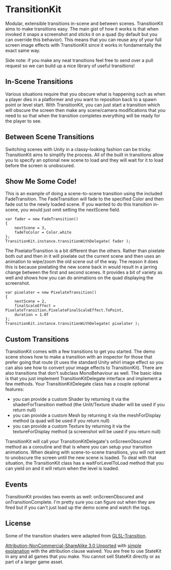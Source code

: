 TransitionKit
=============

Modular, extensible transitions in-scene and between scenes. TransitionKit aims to make transitions easy. The main gist of how it works is that when invoked it snaps a screenshot and sticks it on a quad (by default but you can override this behavior). This means that you can reuse any of your full screen image effects with TransitionKit since it works in fundamentally the exact same way.

Side note: if you make any neat transitions feel free to send over a pull request so we can build up a nice library of useful transitions!



In-Scene Transitions
-----

Various situations require that you obscure what is happening such as when a player dies in a platformer and you want to reposition back to a spawn point or level start. With TransitionKit, you can just start a transition which will obscure the screen then make any scene/camera modifications that you need to so that when the transition completes everything will be ready for the player to see.



Between Scene Transitions
-----

Switching scenes with Unity in a classy-looking fashion can be tricky. TransitionKit aims to simplify the process. All of the built in transitions allow you to specify an optional new scene to load and they will wait for it to load before the screen is unobscured.



Show Me Some Code!
-----

This is an example of doing a scene-to-scene transition using the included FadeTransition. The FadeTransition will fade to the specified Color and then fade out to the newly loaded scene. If you wanted to do this transition in-scene, you would just omit setting the nextScene field.

	var fader = new FadeTransition()
	{
		nextScene = 3,
		fadeToColor = Color.white
	};
	TransitionKit.instance.transitionWithDelegate( fader );


The PixelatorTransition is a bit different than the others. Rather than pixelate both out and then in it will pixelate out the current scene and then uses an animation to wipe/zoom the old scene out of the way. The reason it does this is because pixelating the new scene back in would result in a jarring change between the first and second scenes. It provides a bit of variety as well and shows how you can do animations on the quad displaying the screenshot.

	var pixelater = new PixelateTransition()
	{
		nextScene = 2,
		finalScaleEffect = PixelateTransition.PixelateFinalScaleEffect.ToPoint,
		duration = 1.0f
	};
	TransitionKit.instance.transitionWithDelegate( pixelater );



Custom Transitions
-----

TransitionKit comes with a few transitions to get you started. The demo scene shows how to make a transition with an inspector for those that prefer going that route (it uses the standard Unity whirl image effect so you can also see how to convert your image effects to TransitionKit). There are also transitions that don't subclass MonoBehaviour as well. The basic idea is that you just implement TransitionKitDelegate interface and implement a few methods. Your TransitionKitDelegate class has a couple optional features:

- you can provide a custom Shader by returning it via the shaderForTransition method (the Unlit/Texture shader will be used if you return null)
- you can provide a custom Mesh by returning it via the meshForDisplay method (a quad will be used if you return null)
- you can provide a custom Texture by returning it via the textureForDisplay method (a screenshot will be used if you return null)

TransitionKit will call your TransitionKitDelegate's onScreenObscured method as a coroutine and that is where you can setup your transition animations. When dealing with scene-to-scene transitions, you will not want to unobscure the screen until the new scene is loaded. To deal with that situation, the TransitionKit class has a waitForLevelToLoad method that you can yield on and it will return when the level is loaded.



Events
-----

TransitionKit provides two events as well: onScreenObscured and onTransitionComplete. I'm pretty sure you can figure out when they are fired but if you can't just load up the demo scene and watch the logs.



License
-----

Some of the transition shaders were adapted from [GLSL-Transition](https://github.com/glslio/glsl-transition).

[Attribution-NonCommercial-ShareAlike 3.0 Unported](http://creativecommons.org/licenses/by-nc-sa/3.0/legalcode) with [simple explanation](http://creativecommons.org/licenses/by-nc-sa/3.0/deed.en_US) with the attribution clause waived. You are free to use StateKit in any and all games that you make. You cannot sell StateKit directly or as part of a larger game asset.
